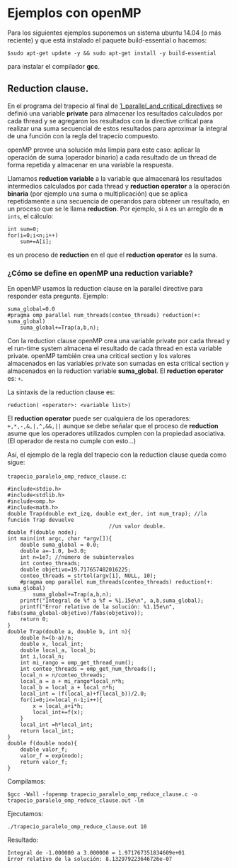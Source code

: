 # Ejemplos con openMP

Para los siguientes ejemplos suponemos un sistema ubuntu 14.04 (o más reciente) y que está instalado el paquete build-essential o hacemos:

```
$sudo apt-get update -y && sudo apt-get install -y build-essential
```

para instalar el compilador **gcc**.


## Reduction clause.

En el programa del trapecio al final de [1_parallel_and_critical_directives](../1_parallel_and_critical_directives) se definió una variable **private** para almacenar los resultados calculados por cada thread y se agregaron los resultados con la directive critical para realizar una suma secuencial de estos resultados para aproximar la integral de una función con la regla del trapecio compuesto.

openMP provee una solución más limpia para este caso: aplicar la operación de suma (operador binario) a cada resultado de un thread de forma repetida y almacenar en una variable la respuesta.

Llamamos **reduction variable** a la variable que almacenará los resultados intermedios calculados por cada thread y **reduction operator** a la operación **binaria** (por ejemplo una suma o multiplicación) que se aplica repetidamente a una secuencia de operandos para obtener un resultado, en un proceso que se le llama **reduction**. Por ejemplo, si ```A``` es un arreglo de **n** ```ints```, el cálculo:

```
int sum=0;
for(i=0;i<n;i++)
	sum+=A[i];
``` 

es un proceso de **reduction** en el que el **reduction operator** es la suma.

### ¿Cómo se define en openMP una **reduction variable**?

En openMP usamos la reduction clause en la parallel directive para responder esta pregunta. Ejemplo:

```
suma_global=0.0
#pragma omp parallel num_threads(conteo_threads) reduction(+: suma_global)
	suma_global+=Trap(a,b,n);

```

Con la reduction clause openMP crea una variable private por cada thread y el run-time system almacena el resultado de cada thread en esta variable private. openMP también crea una critical section y los valores almacenados en las variables private son sumadas en esta critical section y almacenados en la reduction variable **suma_global**. El **reduction operator** es: ```+```.

La sintaxis de la reduction clause es:

```
reduction( <operator>: <variable list>)
```

El **reduction operator** puede ser cualquiera de los operadores: ```+,*,-,&,|,^,&&,||``` aunque se debe señalar que el proceso de **reduction** asume que los operadores utilizados cumplen con la propiedad asociativa. (El operador de resta no cumple con esto...)

Así, el ejemplo de la regla del trapecio con la reduction clause queda como sigue:


```trapecio_paralelo_omp_reduce_clause.c```:

```
#include<stdio.h>
#include<stdlib.h>
#include<omp.h>
#include<math.h>
double Trap(double ext_izq, double ext_der, int num_trap); //la función Trap devuelve
                                //un valor double.
double f(double node);
int main(int argc, char *argv[]){
    double suma_global = 0.0;
    double a=-1.0, b=3.0;
    int n=1e7; //número de subintervalos
    int conteo_threads;
    double objetivo=19.717657482016225;
    conteo_threads = strtol(argv[1], NULL, 10);
    #pragma omp parallel num_threads(conteo_threads) reduction(+: suma_global)
        suma_global+=Trap(a,b,n);
    printf("Integral de %f a %f = %1.15e\n", a,b,suma_global);
    printf("Error relativo de la solución: %1.15e\n", fabs(suma_global-objetivo)/fabs(objetivo));
    return 0;
}
double Trap(double a, double b, int n){
    double h=(b-a)/n;
    double x, local_int;
    double local_a, local_b;
    int i,local_n;
    int mi_rango = omp_get_thread_num();
    int conteo_threads = omp_get_num_threads();
    local_n = n/conteo_threads;
    local_a = a + mi_rango*local_n*h;
    local_b = local_a + local_n*h;
    local_int = (f(local_a)+f(local_b))/2.0;
    for(i=0;i<=local_n-1;i++){
        x = local_a+i*h;
        local_int+=f(x);
    }
    local_int =h*local_int;
    return local_int;
}
double f(double nodo){
    double valor_f;
    valor_f = exp(nodo);
    return valor_f;
}
```

Compilamos:

```
$gcc -Wall -fopenmp trapecio_paralelo_omp_reduce_clause.c -o trapecio_paralelo_omp_reduce_clause.out -lm
```

Ejecutamos:

```
./trapecio_paralelo_omp_reduce_clause.out 10
```

Resultado:

```
Integral de -1.000000 a 3.000000 = 1.971767351834609e+01
Error relativo de la solución: 8.132979223646726e-07
```






